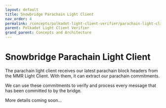 ```yaml
---
layout: default
title: Snowbridge Parachain Light Client
nav_order: 4
permalink: /concepts/polkadot-light-client-verifier/parachain-light-client
parent: Polkadot Light Client Verifier
grand_parent: Concepts and Architecture
---
```


# Snowbridge Parachain Light Client

The parachain light client receives our latest parachain block headers from the MMR Light Client. With them, it can extract our parachain commitments.

We can use these commitments to verify and process every message that has been committed to by the bridge.

More details coming soon...